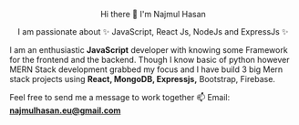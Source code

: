 <p align="center">Hi there 👋 I'm Najmul Hasan</p>
<p align="center">I am passionate about ✨ JavaScript, React Js, NodeJs and ExpressJs ✨</p>

I am an enthusiastic __JavaScript__ developer with knowing some Framework for the frontend and the backend. 
Though I know basic of python however MERN Stack development grabbed my focus and I have build 3 big Mern stack projects using __React, MongoDB, Expressjs,__ Bootstrap, Firebase.


Feel free to send me a message to work together
📫 Email:  **najmulhasan.eu@gmail.com**
<!--
**nhnajmul17/nhnajmul17** is a ✨ _special_ ✨ repository because its `README.md` (this file) appears on your GitHub profile.
<p align="center">I am passionate about JavaScript, React Js,NodeJs, ExpressJs</p>

Here are some ideas to get you started:

- 🔭 I’m currently working on ...
- 🌱 I’m currently learning ...
- 👯 I’m looking to collaborate on ...
- 🤔 I’m looking for help with ...
- 💬 Ask me about ...
- 📫 How to reach me: ...
- 😄 Pronouns: ...
- ⚡ Fun fact: ...
-->


